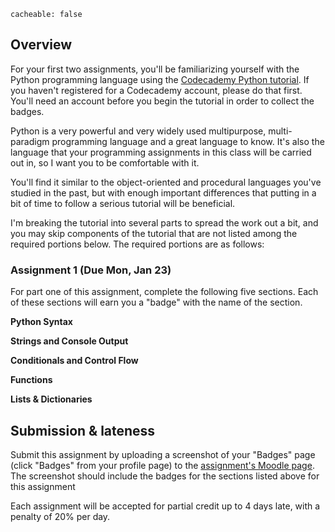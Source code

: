 ```
cacheable: false
```

## Overview

For your first two assignments, you'll be familiarizing yourself with the Python programming language using the [Codecademy Python tutorial](https://www.codecademy.com/learn/python). If you haven't registered for a Codecademy account, please do that first. You'll need an account before you begin the tutorial in order to collect the badges.

Python is a very powerful and very widely used multipurpose, multi-paradigm programming language and a great language to know. It's also the language that your programming assignments in this class will be carried out in, so I want you to be comfortable with it.

You'll find it similar to the object-oriented and procedural languages you've studied in the past, but with enough important differences that putting in a bit of time to follow a serious tutorial will be beneficial.

I'm breaking the tutorial into several parts to spread the work out a bit, and you may skip components of the tutorial that are not listed among the required portions below. The required portions are as follows:

### Assignment 1 (Due Mon, Jan 23)

For part one of this assignment, complete the following five sections. Each of these sections will earn you a "badge" with the name of the section.

**Python Syntax**

**Strings and Console Output**

**Conditionals and Control Flow**

**Functions**

**Lists & Dictionaries**

## Submission & lateness

Submit this assignment by uploading a screenshot of your "Badges" page (click "Badges" from your profile page) to the [assignment's Moodle page](https://moodle.pugetsound.edu/moodle/mod/assign/view.php?id=374242). The screenshot should include the badges for the sections listed above for this assignment

Each assignment will be accepted for partial credit up to 4 days late, with a penalty of 20% per day.
